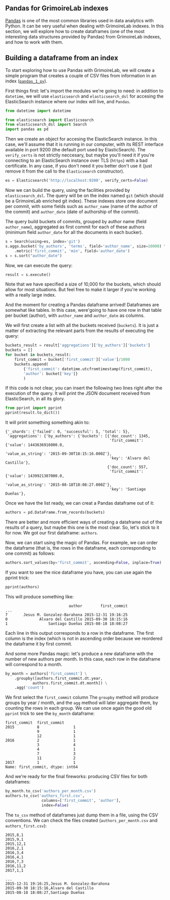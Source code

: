 ## Pandas for GrimoireLab indexes

[Pandas](http://pandas.pydata.org/) is one of the most common libraries used in data analytics with Python. It can be very useful when dealing with GrimoireLab indexes. In this section, we will explore how to create dataframes (one of the most interesting data structures provided by Pandas) from GrimoireLab indexes, and how to work with them.

## Building a dataframe from an index

To start exploring how to use Pandas with GrimoireLab, we will create a simple program that creates a couple of CSV files from information in an index ([`pandas_1_py`](https://github.com/jgbarah/GrimoireLab-training/blob/master/python/scripts/pandas_1.py)).

First things first: let's import the modules we're going to need: in addition to `datetime`, we will use  `elasticsearch` and `elasticsearch_dsl` for accesing the ElasticSearch instance where our index will live, and  `Pandas`.

```python
from datetime import datetime

from elasticsearch import Elasticsearch
from elasticsearch_dsl import Search
import pandas as pd
```

Then we create an object for accesing the ElasticSearch instance. In this case, we'll assume that it is running in our computer, with its REST interface available in port 9200 (the default port used by ElasticSearch). The `verify_certs` is not strictly neccesary, but maybe you'll need it if you're connecting to an ElasticSearch instance over TLS (`https`) with a bad certificate. In any case, if you don't need it you better don't use it (just remove it from the call to the `Elasticsearch` constructor).

```python
es = Elasticsearch('http://localhost:9200', verify_certs=False)
```

Now we can build the query, using the facilities provided by `elasticsearch_dsl`. The query will be on the index named `git` (which should be a GrimoireLab enriched git index). These indexes store one document per commit, with some fields such as `author_name` (name of the author of the commit) and `author_date` (date of authorship of the commit).

The query build buckets of commits, grouped by author name (field `author_name`), aggregated as first commit for each of these authors (minimum field `author_date` for all the documents in each bucker).

```python
s = Search(using=es, index='git')
s.aggs.bucket('by_authors', 'terms', field='author_name', size=10000) \
    .metric('first_commit', 'min', field='author_date')
s = s.sort("author_date")
```

Now, we can execute the query:

```python
result = s.execute()
```
Note that we have specified a size of 10,000 for the buckets, which should allow for most situations. But feel free to make it larger if you're working with a really large index.

And the moment for creating a Pandas dataframe arrived! Dataframes are somewhat like tables. In this case, were'going to have one row in that table per bucket (author), with `author_name` and `author_date` as columns.

We will first create a list with all the buckets received (`buckets`). It is just a matter of extracting the relevant parts from the results of executing the query:

```python
buckets_result = result['aggregations']['by_authors']['buckets']
buckets = []
for bucket in buckets_result:
    first_commit = bucket['first_commit']['value']/1000
    buckets.append(
        {'first_commit': datetime.utcfromtimestamp(first_commit),
        'author': bucket['key']}
        )
``` 

If this code is not clear, you can insert the following two lines right after the execution of the query. It will print the JSON document received from ElasticSearch, in all its glory.

```python
from pprint import pprint
pprint(result.to_dict())
```

It will print something something akin to:

```
{'_shards': {'failed': 0, 'successful': 5, 'total': 5},
 'aggregations': {'by_authors': {'buckets': [{'doc_count': 1345,
                                              'first_commit': {'value': 1443636916000.0,
                                                               'value_as_string': '2015-09-30T18:15:16.000Z'},
                                              'key': 'Alvaro del Castillo'},
                                             {'doc_count': 557,
                                              'first_commit': {'value': 1439921307000.0,
                                                               'value_as_string': '2015-08-18T18:08:27.000Z'},
                                              'key': 'Santiago Dueñas'},
```

Once we have the list ready, we can creat a Pandas dataframe out of it:

```python
authors = pd.DataFrame.from_records(buckets)
```

There are better and more efficient ways of creating a dataframe out of the results of a query, but maybe this one is the most clear. So, let's stick to it for now. We got our first dataframe: `authors`.

Now, we can start using the magic of Pandas. For example, we can order the dataframe (that is, the rows in the dataframe, each corresponding to one commit) as follows:

```python
authors.sort_values(by='first_commit', ascending=False, inplace=True)
```

If you want to see the nice dataframe you have, you can use again the pprint trick:

```python
pprint(authors)
```

This will produce something like:

```
                            author        first_commit
...
7       Jesus M. Gonzalez-Barahona 2015-12-31 19:16:25
0              Alvaro del Castillo 2015-09-30 18:15:16
1                  Santiago Dueñas 2015-08-18 18:08:27
```

Each line in this output corresponds to a row in the dataframe. The first column is the index (which is not in ascending order because we reordered the dataframe it by first commit.

And some more Pandas magic: let's produce a new dataframe with the number of new authors per month. In this case, each row in the dataframe will correspond to a month.

```python
by_month = authors['first_commit'] \
    .groupby([authors.first_commit.dt.year,
            authors.first_commit.dt.month]) \
    .agg('count')
```

We first select the `first_commit` column The `groupby` method will produce groups by year / month, and the `agg` method will later aggregate them, by counting the rows in each group. We can use once again the good old `pprint` trick to see the `by_month` dataframe:

```
first_commit  first_commit
2015          8               1
              9               1
              12              1
2016          2               1
              3               4
              4               1
              7               3
              11              2
2017          1               1
Name: first_commit, dtype: int64
```

And we're ready for the final fireworks: producing CSV files for both dataframes:

```python
by_month.to_csv('authors_per_month.csv')
authors.to_csv('authors_first.csv',
                columns=['first_commit', 'author'],
                index=False)
```

The `to_csv` method of dataframes just dump them in a file, using the CSV conventions. We can check the files created (`authors_per_month.csv` and `authors_first.csv`):

```
2015,8,1
2015,9,1
2015,12,1
2016,2,1
2016,3,4
2016,4,1
2016,7,3
2016,11,2
2017,1,1
```


```
...
2015-12-31 19:16:25,Jesus M. Gonzalez-Barahona
2015-09-30 18:15:16,Alvaro del Castillo
2015-08-18 18:08:27,Santiago Dueñas
```